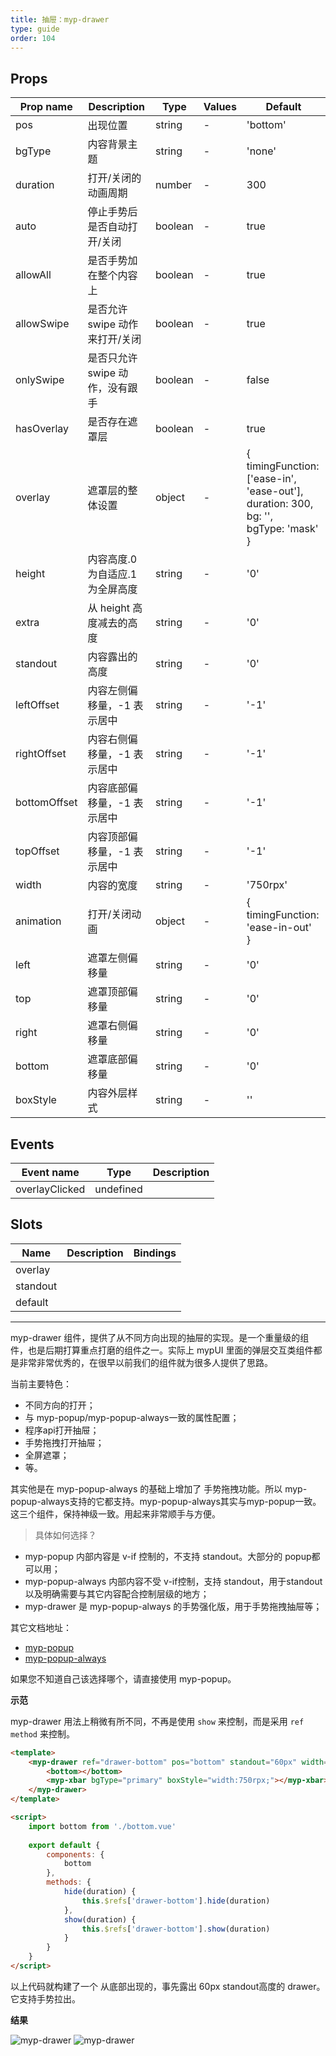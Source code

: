 ```yaml
---
title: 抽屉：myp-drawer
type: guide
order: 104
---
```


## Props

| Prop name    | Description                      | Type    | Values | Default                                                                                               |
| ------------ | -------------------------------- | ------- | ------ | ----------------------------------------------------------------------------------------------------- |
| pos          | 出现位置                         | string  | -      | 'bottom'                                                                                              |
| bgType       | 内容背景主题                     | string  | -      | 'none'                                                                                                |
| duration     | 打开/关闭的动画周期              | number  | -      | 300                                                                                                   |
| auto         | 停止手势后是否自动打开/关闭      | boolean | -      | true                                                                                                  |
| allowAll     | 是否手势加在整个内容上           | boolean | -      | true                                                                                                  |
| allowSwipe   | 是否允许 swipe 动作来打开/关闭   | boolean | -      | true                                                                                                  |
| onlySwipe    | 是否只允许 swipe 动作，没有跟手  | boolean | -      | false                                                                                                 |
| hasOverlay   | 是否存在遮罩层                   | boolean | -      | true                                                                                                  |
| overlay      | 遮罩层的整体设置                 | object  | -      | {<br> timingFunction: ['ease-in', 'ease-out'],<br> duration: 300,<br> bg: '',<br> bgType: 'mask'<br>} |
| height       | 内容高度.0 为自适应.1 为全屏高度 | string  | -      | '0'                                                                                                   |
| extra        | 从 height 高度减去的高度         | string  | -      | '0'                                                                                                   |
| standout     | 内容露出的高度                   | string  | -      | '0'                                                                                                   |
| leftOffset   | 内容左侧偏移量，-1 表示居中      | string  | -      | '-1'                                                                                                  |
| rightOffset  | 内容右侧偏移量，-1 表示居中      | string  | -      | '-1'                                                                                                  |
| bottomOffset | 内容底部偏移量，-1 表示居中      | string  | -      | '-1'                                                                                                  |
| topOffset    | 内容顶部偏移量，-1 表示居中      | string  | -      | '-1'                                                                                                  |
| width        | 内容的宽度                       | string  | -      | '750rpx'                                                                                              |
| animation    | 打开/关闭动画                    | object  | -      | {<br> timingFunction: 'ease-in-out'<br>}                                                              |
| left         | 遮罩左侧偏移量                   | string  | -      | '0'                                                                                                   |
| top          | 遮罩顶部偏移量                   | string  | -      | '0'                                                                                                   |
| right        | 遮罩右侧偏移量                   | string  | -      | '0'                                                                                                   |
| bottom       | 遮罩底部偏移量                   | string  | -      | '0'                                                                                                   |
| boxStyle     | 内容外层样式                     | string  | -      | ''                                                                                                    |

## Events

| Event name     | Type      | Description |
| -------------- | --------- | ----------- |
| overlayClicked | undefined |

## Slots

| Name     | Description | Bindings |
| -------- | ----------- | -------- |
| overlay  |             |          |
| standout |             |          |
| default  |             |          |

---

myp-drawer 组件，提供了从不同方向出现的抽屉的实现。是一个重量级的组件，也是后期打算重点打磨的组件之一。实际上 mypUI 里面的弹层交互类组件都是非常非常优秀的，在很早以前我们的组件就为很多人提供了思路。

当前主要特色：

- 不同方向的打开；
- 与 myp-popup/myp-popup-always一致的属性配置；
- 程序api打开抽屉；
- 手势拖拽打开抽屉；
- 全屏遮罩；
- 等。

其实他是在 myp-popup-always 的基础上增加了 手势拖拽功能。所以 myp-popup-always支持的它都支持。myp-popup-always其实与myp-popup一致。这三个组件，保持神级一致。用起来非常顺手与方便。

> 具体如何选择？

- myp-popup 内部内容是 v-if 控制的，不支持 standout。大部分的 popup都可以用；
- myp-popup-always 内部内容不受 v-if控制，支持 standout，用于standout以及明确需要与其它内容配合控制层级的地方；
- myp-drawer 是 myp-popup-always 的手势强化版，用于手势拖拽抽屉等；

其它文档地址：

- [myp-popup](/doc/guide/myp-popup.html)
- [myp-popup-always](/doc/guide/myp-popup-always.html)

如果您不知道自己该选择哪个，请直接使用 myp-popup。

**示范**

myp-drawer 用法上稍微有所不同，不再是使用 `show` 来控制，而是采用 `ref method` 来控制。

```html
<template>
	<myp-drawer ref="drawer-bottom" pos="bottom" standout="60px" width="750rpx" height="x-1000rpx" @overlayClicked="hide">
		<bottom></bottom>
		<myp-xbar bgType="primary" boxStyle="width:750rpx;"></myp-xbar>
	</myp-drawer>
</template>

<script>
	import bottom from './bottom.vue'
	
	export default {
		components: {
			bottom
		},
		methods: {
			hide(duration) {
				this.$refs['drawer-bottom'].hide(duration)
			},
			show(duration) {
				this.$refs['drawer-bottom'].show(duration)
			}
		}
	}
</script>
```

以上代码就构建了一个 从底部出现的，事先露出 60px standout高度的 drawer。它支持手势拉出。

**结果**

![myp-drawer](/images/doc/drawer-close.png)
![myp-drawer](/images/doc/drawer-open.png)

